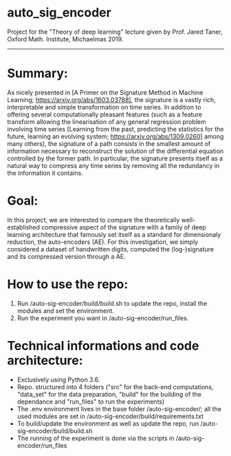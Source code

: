 # auto_sig_encoder
Project for the "Theory of deep learning" lecture given by Prof. Jared Taner, Oxford Math. Institute, Michaelmas 2019.

-----------------------------------
# Summary:
As nicely presented in [A Primer on the Signature Method in Machine Learning; https://arxiv.org/abs/1603.03788], the signature is a vastly rich, interpretable and simple transformation on time series. In addition to offering several computationally pleasant features (such as a feature transform allowing the linearisation of any general regression problem involving time series [Learning from the past, predicting the statistics for the future, learning an evolving system; https://arxiv.org/abs/1309.0260] among many others), the signature of a path consists in the smallest amount of information necessary to reconstruct the solution of the differential equation controlled by the former path. In particular, the signature presents itself as a natural way to compress any time series by removing all the redundancy in the information it contains.

# Goal:
In this project, we are interested to compare the theoretically well-established compressive aspect of the signature with a family of deep learning architecture that famously set itself as a standard for dimensionaly reduction, the auto-encoders (AE). For this investigation, we simply considered a dataset of handwritten digits, computed the (log-)signature and its compressed version through a AE.


# How to use the repo:
1. Run /auto-sig-encoder/build/build.sh to update the repo, install the modules and set the environment.
2. Run the experiment you want in /auto-sig-encoder/run_files.

# Technical informations and code architecture:
- Exclusively using Python 3.6.
- Repo. structured into 4 folders ("src" for the back-end computations, "data_set" for the data preparation, "build" for the building of the dependance and "run_files" to run the experiments)
- The .env environment lives in the base folder /auto-sig-encoder/; all the used modules are set in /auto-sig-encoder/build/requirements.txt 
- To build/update the environment as well as update the repo, run /auto-sig-encoder/build/build.sh
- The running of the experiment is done via the scripts in /auto-sig-encoder/run_files
